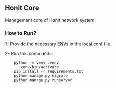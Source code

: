 ## Honit Core

Management core of Honit network system.

### How to Run?

1- Provide the necessary ENVs in the local.conf file.

2- Run this commands:

```shell
    python -m venv .venv
    . .venv/bin/activate
    pip install -r requirements.txt
    python manage.py migrate
    python manage.py runserver
```
